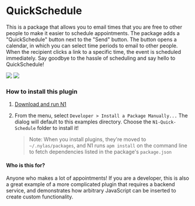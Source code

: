 # QuickSchedule

This is a package that allows you to email times that you are free to other people to make it easier to schedule appointments. The package adds a "QuickSchedule" button next to the "Send" button. The button opens a calendar, in which you can select time periods to email to other people. When the recipient clicks a link to a specific time, the event is scheduled immediately. Say goodbye to the hassle of scheduling and say hello to QuickSchedule!

<img src="https://raw.githubusercontent.com/nylas/N1/master/examples/N1-Quick-Schedule/screenshots/quick-schedule-1.png">

<img src="https://raw.githubusercontent.com/nylas/N1/master/examples/N1-Quick-Schedule/screenshots/quick-schedule-2.png">

### How to install this plugin

1. [Download and run N1](https://nylas.com/n1)

2. From the menu, select `Developer > Install a Package Manually...`
   The dialog will default to this examples directory. Choose the
   `N1-Quick-Schedule` folder to install it!

   > Note: When you install plugins, they're moved to `~/.nylas/packages`,
   > and N1 runs `apm install` on the command line to fetch dependencies
   > listed in the package's `package.json`


#### Who is this for?

Anyone who makes a lot of appointments! If you are a developer, this is also a great example of a more complicated plugin that requires a backend service, and demonstrates how arbitrary JavaScript can be inserted to create custom functionality.

